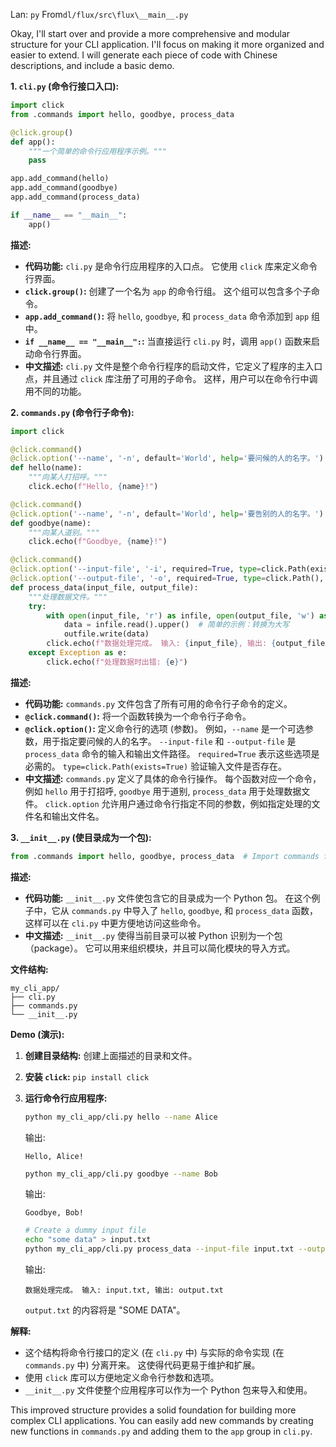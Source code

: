 Lan: `py` From`dl/flux/src\flux\__main__.py`

Okay, I'll start over and provide a more comprehensive and modular structure for your CLI application.  I'll focus on making it more organized and easier to extend. I will generate each piece of code with Chinese descriptions, and include a basic demo.

**1. `cli.py` (命令行接口入口):**

```python
import click
from .commands import hello, goodbye, process_data

@click.group()
def app():
    """一个简单的命令行应用程序示例。"""
    pass

app.add_command(hello)
app.add_command(goodbye)
app.add_command(process_data)

if __name__ == "__main__":
    app()
```

**描述:**

*   **代码功能:**  `cli.py` 是命令行应用程序的入口点。 它使用 `click` 库来定义命令行界面。
*   **`click.group()`:**  创建了一个名为 `app` 的命令行组。  这个组可以包含多个子命令。
*   **`app.add_command()`:**  将 `hello`, `goodbye`, 和 `process_data` 命令添加到 `app` 组中。
*   **`if __name__ == "__main__":`:**  当直接运行 `cli.py` 时，调用 `app()` 函数来启动命令行界面。
*   **中文描述:**  `cli.py` 文件是整个命令行程序的启动文件，它定义了程序的主入口点，并且通过 `click` 库注册了可用的子命令。 这样，用户可以在命令行中调用不同的功能。

**2. `commands.py` (命令行子命令):**

```python
import click

@click.command()
@click.option('--name', '-n', default='World', help='要问候的人的名字。')
def hello(name):
    """向某人打招呼。"""
    click.echo(f"Hello, {name}!")

@click.command()
@click.option('--name', '-n', default='World', help='要告别的人的名字。')
def goodbye(name):
    """向某人道别。"""
    click.echo(f"Goodbye, {name}!")

@click.command()
@click.option('--input-file', '-i', required=True, type=click.Path(exists=True), help='输入文件路径。')
@click.option('--output-file', '-o', required=True, type=click.Path(), help='输出文件路径。')
def process_data(input_file, output_file):
    """处理数据文件。"""
    try:
        with open(input_file, 'r') as infile, open(output_file, 'w') as outfile:
            data = infile.read().upper()  # 简单的示例：转换为大写
            outfile.write(data)
        click.echo(f"数据处理完成。 输入: {input_file}, 输出: {output_file}")
    except Exception as e:
        click.echo(f"处理数据时出错: {e}")
```

**描述:**

*   **代码功能:** `commands.py` 文件包含了所有可用的命令行子命令的定义。
*   **`@click.command()`:**  将一个函数转换为一个命令行子命令。
*   **`@click.option()`:**  定义命令行的选项 (参数)。 例如，`--name` 是一个可选参数，用于指定要问候的人的名字。 `--input-file` 和 `--output-file` 是 `process_data` 命令的输入和输出文件路径。 `required=True` 表示这些选项是必需的。 `type=click.Path(exists=True)` 验证输入文件是否存在。
*   **中文描述:**  `commands.py` 定义了具体的命令行操作。 每个函数对应一个命令，例如 `hello` 用于打招呼, `goodbye` 用于道别, `process_data` 用于处理数据文件。  `click.option` 允许用户通过命令行指定不同的参数，例如指定处理的文件名和输出文件名。

**3. `__init__.py` (使目录成为一个包):**

```python
from .commands import hello, goodbye, process_data  # Import commands for easier access
```

**描述:**

*   **代码功能:**  `__init__.py` 文件使包含它的目录成为一个 Python 包。  在这个例子中，它从 `commands.py` 中导入了 `hello`, `goodbye`, 和 `process_data` 函数， 这样可以在 `cli.py` 中更方便地访问这些命令。
*   **中文描述:**  `__init__.py` 使得当前目录可以被 Python 识别为一个包（package）。 它可以用来组织模块，并且可以简化模块的导入方式。

**文件结构:**

```
my_cli_app/
├── cli.py
├── commands.py
└── __init__.py
```

**Demo (演示):**

1.  **创建目录结构:**  创建上面描述的目录和文件。
2.  **安装 `click`:**  `pip install click`
3.  **运行命令行应用程序:**

    ```bash
    python my_cli_app/cli.py hello --name Alice
    ```

    输出:

    ```
    Hello, Alice!
    ```

    ```bash
    python my_cli_app/cli.py goodbye --name Bob
    ```

    输出:

    ```
    Goodbye, Bob!
    ```

    ```bash
    # Create a dummy input file
    echo "some data" > input.txt
    python my_cli_app/cli.py process_data --input-file input.txt --output-file output.txt
    ```

    输出:

    ```
    数据处理完成。 输入: input.txt, 输出: output.txt
    ```

    `output.txt` 的内容将是 "SOME DATA"。

**解释:**

*   这个结构将命令行接口的定义 (在 `cli.py` 中) 与实际的命令实现 (在 `commands.py` 中) 分离开来。  这使得代码更易于维护和扩展。
*   使用 `click` 库可以方便地定义命令行参数和选项。
*   `__init__.py` 文件使整个应用程序可以作为一个 Python 包来导入和使用。

This improved structure provides a solid foundation for building more complex CLI applications.  You can easily add new commands by creating new functions in `commands.py` and adding them to the `app` group in `cli.py`.
